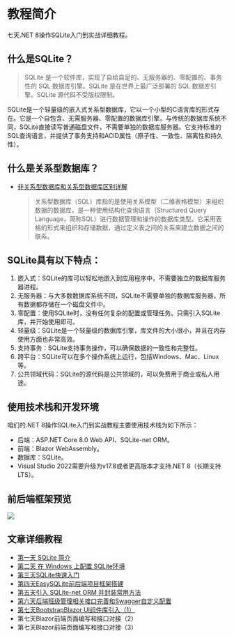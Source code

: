 # 教程简介

七天.NET 8操作SQLite入门到实战详细教程。

## 什么是SQLite？

> SQLite 是一个软件库，实现了自给自足的、无服务器的、零配置的、事务性的 SQL 数据库引擎。SQLite 是在世界上最广泛部署的 SQL 数据库引擎。SQLite 源代码不受版权限制。

SQLite是一个轻量级的嵌入式关系型数据库，它以一个小型的C语言库的形式存在。它是一个自包含、无需服务器、零配置的数据库引擎。与传统的数据库系统不同，SQLite直接读写普通磁盘文件，不需要单独的数据库服务器。它支持标准的SQL查询语言，并提供了事务支持和ACID属性（原子性、一致性、隔离性和持久性）。

## 什么是关系型数据库？

- [非关系型数据库和关系型数据库区别详解](https://mp.weixin.qq.com/s/EL3KvDii2_Z8E5Ji0xQ_8Q)
  
  > 关系型数据库（SQL）库指的是使用关系模型（二维表格模型）来组织数据的数据库，是一种使用结构化查询语言（Structured Query Language，简称SQL）进行数据管理和操作的数据库类型。它采用表格的形式来组织和存储数据，通过定义表之间的关系来建立数据之间的联系。

## SQLite具有以下特点：

1. 嵌入式：SQLite的库可以轻松地嵌入到应用程序中，不需要独立的数据库服务器进程。
2. 无服务器：与大多数数据库系统不同，SQLite不需要单独的数据库服务器，所有数据都存储在一个磁盘文件中。
3. 零配置：使用SQLite时，没有任何复杂的配置或管理任务。只需引入SQLite库，并开始使用即可。
4. 轻量级：SQLite是一个轻量级的数据库引擎，库文件的大小很小，并且在内存使用方面也非常高效。
5. 支持事务：SQLite支持事务操作，可以确保数据的一致性和完整性。
6. 跨平台：SQLite可以在多个操作系统上运行，包括Windows、Mac、Linux等。
7. 公共领域代码：SQLite的源代码是公共领域的，可以免费用于商业或私人用途。

## 使用技术栈和开发环境

咱们的.NET 8操作SQLite入门到实战教程主要使用技术栈为如下所示：

- 后端：ASP.NET Core 8.0 Web API、SQLite-net ORM。
- 前端：Blazor WebAssembly。
- 数据库：SQLite。
- Visual Studio 2022需要升级为v17.8或者更高版本才支持.NET 8（长期支持 LTS）。

## 前后端框架预览

![](https://files.mdnice.com/user/16275/477ac075-b405-45c1-bd83-d740fe4384b9.png)

## 文章详细教程

- [第一天 SQLite 简介](https://mp.weixin.qq.com/s/wCKjqDv2hpvsu-01meSMNA)
- [第二天 在 Windows 上配置 SQLite环境](https://mp.weixin.qq.com/s/fbsLOfE1gQLG3OPpz3UZMA)
- [第三天SQLite快速入门](https://mp.weixin.qq.com/s/wgMDqIdaQsMfOuiLl07ggw)
- [第四天EasySQLite前后端项目框架搭建](https://mp.weixin.qq.com/s/RTqRsTrzn7LdTBcMmBtkVw)
- [第五天引入 SQLite-net ORM 并封装常用方法](https://mp.weixin.qq.com/s/RIT7HnPlrLg5KFtJ6a_Biw)
- [第六天后端班级管理相关接口完善和Swagger自定义配置](https://mp.weixin.qq.com/s/dI6tb7WtOyB6p1iqYraH5g)
- [第七天BootstrapBlazor UI组件库引入（1）](https://mp.weixin.qq.com/s/UIeKSqym8ibLRvDwra8aww)
- 第七天Blazor前端页面编写和接口对接（2）
- 第七天Blazor前端页面编写和接口对接（3）

